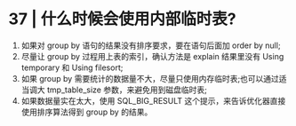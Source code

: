 # 37 | 什么时候会使用内部临时表?

1. 如果对 group by 语句的结果没有排序要求，要在语句后面加 order by null;
2. 尽量让 group by 过程用上表的索引，确认方法是 explain 结果里没有 Using temporary 和 Using filesort;
3. 如果 group by 需要统计的数据量不大，尽量只使用内存临时表;也可以通过适当调大 tmp_table_size 参数，来避免用到磁盘临时表;
4. 如果数据量实在太大，使用 SQL_BIG_RESULT 这个提示，来告诉优化器直接使用排序算法得到 group by 的结果。